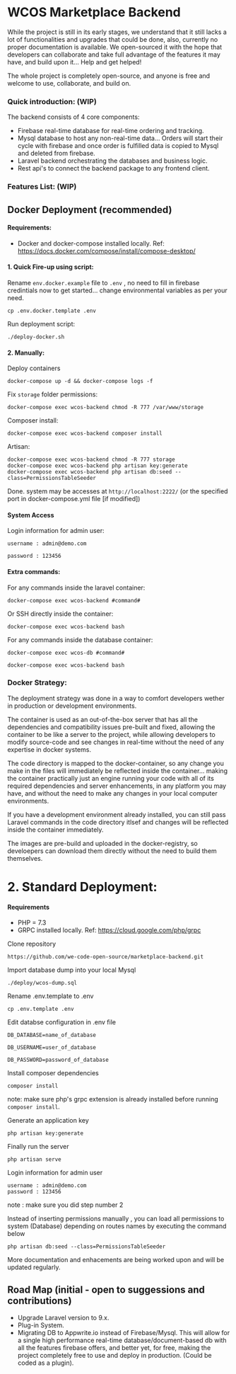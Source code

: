 # WCOS Marketplace Backend

While the project is still in its early stages, we understand that it still lacks a lot of functionalities and upgrades that could be done, also, currently no proper documentation is available.
We open-sourced it with the hope that developers can collaborate and take full advantage of the features it may have, and build upon it... Help and get helped! 

The whole project is completely open-source, and anyone is free and welcome to use, collaborate, and build on.

### Quick introduction: (WIP)
The backend consists of 4 core components:
- Firebase real-time database for real-time ordering and tracking.
- Mysql database to host any non-real-time data... Orders will start their cycle with firebase and once order is fulfilled data is copied to Mysql and deleted from firebase.
- Laravel backend orchestrating the databases and business logic.
- Rest api's to connect the backend package to any frontend client.

### Features List: (WIP)

## Docker Deployment (recommended)
#### Requirements:
- Docker and docker-compose installed locally. Ref: https://docs.docker.com/compose/install/compose-desktop/

#### 1. Quick Fire-up using script:
Rename `env.docker.example` file to `.env` , no need to fill in firebase credintials now to get started... change environmental variables as per your need. 
```
cp .env.docker.template .env
```

Run deployment script:
```
./deploy-docker.sh
```

#### 2. Manually:

Deploy containers
```
docker-compose up -d && docker-compose logs -f
```

Fix `storage` folder permissions:
```
docker-compose exec wcos-backend chmod -R 777 /var/www/storage
```

Composer install:
```
docker-compose exec wcos-backend composer install
```

Artisan:
```
docker-compose exec wcos-backend chmod -R 777 storage
docker-compose exec wcos-backend php artisan key:generate
docker-compose exec wcos-backend php artisan db:seed --class=PermissionsTableSeeder
```  

Done. system may be accesses at `http://localhost:2222/` (or the specified port in docker-compose.yml file [if modified])

#### System Access

Login information for admin user:
```
username : admin@demo.com

password : 123456
```


#### Extra commands:

For any commands inside the laravel container:
```
docker-compose exec wcos-backend #command#
```
  

Or SSH directly inside the container:
```
docker-compose exec wcos-backend bash
```

For any commands inside the database container:
```
docker-compose exec wcos-db #command#

docker-compose exec wcos-backend bash
```

### Docker Strategy:
The deployment strategy was done in a way to comfort developers wether in production or development environments.

The container is used as an out-of-the-box server that has all the dependencies and compatibility issues pre-built and fixed, allowing the container to be like a server to the project, while allowing developers to modify source-code and see changes in real-time without the need of any expertise in docker systems.

The code directory is mapped to the docker-container, so any change you make in the files will immediately be reflected inside the container... making the container practically just an engine running your code with all of its required dependencies and server enhancements, in any platform you may have, and without the need to make any changes in your local computer environments. 

If you have a development environment already installed, you can still pass Laravel commands in the code directory itlsef and changes will be reflected inside the container immediately.

The images are pre-build and uploaded in the docker-registry, so develoepers can download them directly without the need to build them themselves.

# 2. Standard Deployment:

#### Requirements
- PHP = 7.3
- GRPC installed locally. Ref: https://cloud.google.com/php/grpc

Clone repository
```code
https://github.com/we-code-open-source/marketplace-backend.git
```

Import database dump into your local Mysql
```code
./deploy/wcos-dump.sql
```

Rename .env.template to .env
``` code
cp .env.template .env
```

Edit databse configuration in .env file
``` code
DB_DATABASE=name_of_database

DB_USERNAME=user_of_database

DB_PASSWORD=password_of_database
```

Install composer dependencies
```code
composer install
```
note: make sure php's grpc extension is already installed before running `composer install`.
 
Generate an application key
```code
php artisan key:generate
```

Finally run the server
```code
php artisan serve
```

Login information for admin user
```code
username : admin@demo.com
password : 123456
```
note : make sure you did step number 2

Instead of inserting permissions manually , you can load all permissions to system (Database) depending on routes names by executing the command below
``` code
php artisan db:seed --class=PermissionsTableSeeder
```

More documentation and enhacements are being worked upon and will be updated regularly.

## Road Map (initial - open to suggessions and contributions)
- Upgrade Laravel version to 9.x.
- Plug-in System.
- Migrating DB to Appwrite.io instead of Firebase/Mysql. This will allow for a single high performance real-time database/document-based db with all the features firebase offers, and better yet, for free, making the project completely free to use and deploy in production. (Could be coded as a plugin).

